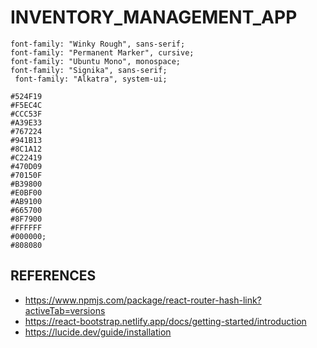 # INVENTORY_MANAGEMENT_APP

```
font-family: "Winky Rough", sans-serif;
font-family: "Permanent Marker", cursive;
font-family: "Ubuntu Mono", monospace;
font-family: "Signika", sans-serif;
 font-family: "Alkatra", system-ui;
```
```
#524F19
#F5EC4C
#CCC53F
#A39E33
#767224
#941B13
#8C1A12
#C22419
#470D09
#70150F
#B39800
#E0BF00
#AB9100
#665700
#8F7900
#FFFFFF
#000000;
#808080
```
## REFERENCES

- https://www.npmjs.com/package/react-router-hash-link?activeTab=versions
- https://react-bootstrap.netlify.app/docs/getting-started/introduction
- https://lucide.dev/guide/installation
